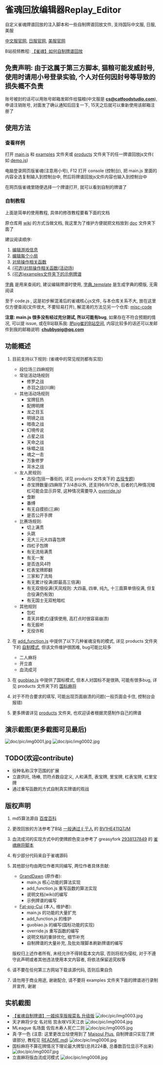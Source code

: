 # 雀魂回放编辑器Replay_Editor

自定义雀魂牌谱回放的注入脚本和一些自制牌谱回放文件, 支持国际中文服, 日服, 美服

[中文服官网](https://www.maj-soul.com), [日服官网](https://mahjongsoul.com), [美服官网](https://mahjongsoul.yo-star.com)

B站视频教程: [【雀魂】如何自制牌谱回放](https://www.bilibili.com/video/BV1tJ6xY4E16)

## 免责声明: 由于这属于第三方脚本, 猫粮可能发威封号, 使用时请用小号登录实验, 个人对任何因封号等导致的损失概不负责

账号被封的话可以用账号邮箱发邮件给猫粮(中文服是 **cs@catfoodstudio.com**), 申请注销账号, 对面发了确认通知后回复一下,
15天之后就可以重新使用该邮箱注册了

## 使用方法

### 查看样例

打开 [main.js](main.js) 和 [examples](examples) 文件夹或 [products](products) 文件夹下的任一牌谱回放js文件(
如 [demo.js](examples/demo.js))

电脑登录网页版雀魂(注意用小号), F12 打开 console (控制台), 把 main.js 里面的内容全选复制输入到控制台中,
然后将牌谱回放js文件内容也输入到控制台中

在网页版雀魂里随便选择一个牌谱打开, 就可以看到自制的牌谱了

### 自制教程

上面是简单的使用教程, 具体的修改教程要看下面的文档

原仓库用 [wiki](https://github.com/GrandDawn/majsoul-replay-editor/wiki) 的方式当做文档,
我这里为了维护方便就把文档放到 [doc](doc) 文件夹下面了

建议阅读顺序:

1. [编辑游戏信息](doc/编辑游戏信息.md)
2. [编辑每个小局](doc/编辑每个小局.md)
3. [对局操作相关函数](doc/对局操作相关函数.md)
4. [(可选)对局操作相关函数(活动场)](doc/对局操作相关函数（活动场）.md)
5. [(可选)examples文件夹下的示例牌谱](doc/examples文件夹下的示例牌谱.md)

[字典](doc/字典.md) 是用来查阅的, 建议编辑牌谱时使用, [字典_template](doc/字典_template.md) 是生成字典的模版, 无需阅读

至于 code.js , 这是初步解混淆后的雀魂核心js文件, 与本仓库关系不大, 放在这里仅方便查阅(文件很大, 不要轻易打开),
解混淆的方法见另一个仓库: [misc-code](https://github.com/Fat-pig-Cui/misc-code)

**注意: main.js 很多没有经过充分测试, 所以可能有bug**, 如果存在不符合预期的情况, 可以提 issue,
或在B站联系我: [肥pig崔的B站空间](https://space.bilibili.com/372365985),
内容比较多的话还可以发邮件到我的邮箱说明: **chubbypig@qq.com**

## 功能概述

1. 目前支持以下规则: (雀魂中的常见规则都有实现)
    - 段位场三四麻规则
    - 常驻活动场规则
        - 修罗之战
        - 赤羽之战(川麻)
    - 其他活动场规则
        - 宝牌狂热
        - 配牌明牌
        - 龙之目玉
        - 明镜之战
        - 暗夜之战
        - 幻境传说
        - 占星之战
        - 天命之战
        - 咏唱之战
        - 魂之一击
        - 万象修罗
        - 背水之战
    - 友人房规则:
        - 古役(包括一番街的, 详见 products 文件夹下的 [古役专题](products/古役专题))
        - 赤宝牌数量(四麻除了3/4赤以外, 还支持6/9/12赤, 后者的几种情况暗杠可能会显示异常,
          这种情况需要导入 [override.js](override.js))
        - 食断
        - 番缚
        - 有无自摸损(三麻)
        - 是否公开手牌
    - 比赛场规则:
        - 切上满贯
        - 头跳
        - 无大三元大四喜包牌
        - 四杠子包牌
        - 有无流局满贯
        - 有无一发
        - 是否连风4符
        - 杠表宝牌即翻
        - 三家和了流局
        - 有无累计役满(即最高三倍满)
        - 有无双倍役满(天凤规则: 大四喜, 四单, 纯九, 十三面算单倍役满, 但复合役满仍有效)
        - 有无国士无双枪暗杠
    - 其他规则
        - 包杠
        - 青天井模式(谨慎使用, 高打点时很容易崩溃)
        - 有无振听
        - 无役诈和

2. 在 [add_function.js](add_function.js) 中提供了以下几种雀魂没有的模式, 详见 products
   文件夹下的 [自制模式](products/自制模式), 但该文件维护很困难, bug可能比较多
    - 二人麻将
    - 开立直
    - 血流成河

3. 在 [guobiao.js](guobiao.js) 中提供了国标模式, 但本人对国标不是很熟, 可能有很多bug, 详见 products
   文件夹下的 [国标麻将](products/国标麻将)

4. 对于不符合要求的填写, 可能出现页面崩溃的问题(一般页面会卡住, 控制台会报错)

5. 更多牌谱详见 [products](products) 文件夹, 也欢迎读者根据灵感制作自己的牌谱

## 演示截图(更多截图可见最后)

![doc/pic/img0001.jpg](doc/pic/img0001.jpg)
![doc/pic/img0002.jpg](doc/pic/img0002.jpg)

## TODO(欢迎contribute)

- 役种名称汉字范围的扩展
- 立直供托, 场棒, 罚符点数自定义, 人和满贯, 表宝牌, 里宝牌, 杠表宝牌, 杠里宝牌
- 通过重写函数的方式自制真实牌谱的观战

## 版权声明

1. md5算法源自 [百度百科](https://baike.baidu.com/item/MD5)

2. 更改回放的方法参考了B站 [一般通过彳亍人](https://space.bilibili.com/23019265)
   的 [BV1HE411Q7JM](https://www.bilibili.com/video/BV1HE411Q7JM)

3. 血流成河的实现方式中的使牌颜色变淡参考了
   greasyfork [2938137849](https://greasyfork.org/zh-CN/users/749724-2938137849)
   的 [雀魂麻将脚本](https://greasyfork.org/zh-CN/scripts/423689-%E9%9B%80%E9%AD%82%E9%BA%BB%E5%B0%86%E8%84%9A%E6%9C%AC)

4. 有少部分代码来自于雀魂源码

5. 其他部分均由两位作者共同编写, 两位作者具体贡献:
    - [GrandDawn](https://github.com/GrandDawn) (原作者):
        - main.js 核心功能的算法实现
        - add_function.js 重写函数的算法实现
        - 说明文档(wiki)的编写
        - 示例牌谱的编写
    - [Fat-pig-Cui](https://github.com/Fat-pig-Cui) (本人, 维护者):
        - main.js 的功能的大量扩充
        - add_function.js 的维护
        - guobiao.js 的编写(国标功能的实现)
        - override.js 重写函数的编写
        - 说明文档的重排优化, 细节补充
        - 自制牌谱的大量补充, 及批处理脚本刷新牌谱的编写

   版权归上述作者所有, 未经允许不得转载本文内容, 否则将视为侵权, 对于不遵守此声明或者其他违法使用本文内容者, 将依法保留追究权等

6. 请不要在任何第三方网站下载该源代码, 否则后果自负

7. 请勿用于商业用途, 谢谢配合, 请不要将 examples 文件夹下面的牌谱进行录制并宣传, 谢谢

## 实机截图

- [【雀魂自制牌谱】一姬纯享版报菜名 升级版](https://www.bilibili.com/video/BV1w96LYWEzR)
  ![doc/pic/img0003.jpg](doc/pic/img0003.jpg)
- 天才麻将少女 名对局 宫永咲VS天江衣
  ![doc/pic/img0004.jpg](doc/pic/img0004.jpg)
- MLeague 名场面 佐佐木寿人死亡二则
  ![doc/pic/img0005.jpg](doc/pic/img0005.jpg)
- 真·字一色 (注意: 这里更改立绘使用到了 [Majsoul Plus](https://github.com/MajsoulPlus/majsoul-plus), 自制牌谱只实现了牌谱部分, 教程见 [README.md](MJS_Plugin/README.md))
  ![doc/pic/img0006.jpg](doc/pic/img0006.jpg)
- 国标麻将不算花牌情况下理论最大牌型(总共224番, 总番数百位显示不出来)
  ![doc/pic/img0007.jpg](doc/pic/img0007.jpg)
- 立直麻将版血流成河模式
  ![doc/pic/img0008.jpg](doc/pic/img0008.jpg)


